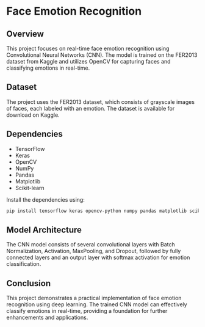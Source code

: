 # Face Emotion Recognition 

## Overview

This project focuses on real-time face emotion recognition using Convolutional Neural Networks (CNN). The model is trained on the FER2013 dataset from Kaggle and utilizes OpenCV for capturing faces and classifying emotions in real-time.


## Dataset

The project uses the FER2013 dataset, which consists of grayscale images of faces, each labeled with an emotion. The dataset is available for download on Kaggle.

## Dependencies

- TensorFlow
- Keras
- OpenCV
- NumPy
- Pandas
- Matplotlib
- Scikit-learn

Install the dependencies using:

```bash
pip install tensorflow keras opencv-python numpy pandas matplotlib scikit-learn
```

## Model Architecture

The CNN model consists of several convolutional layers with Batch Normalization, Activation, MaxPooling, and Dropout, followed by fully connected layers and an output layer with softmax activation for emotion classification.


## Conclusion

This project demonstrates a practical implementation of face emotion recognition using deep learning. The trained CNN model can effectively classify emotions in real-time, providing a foundation for further enhancements and applications.